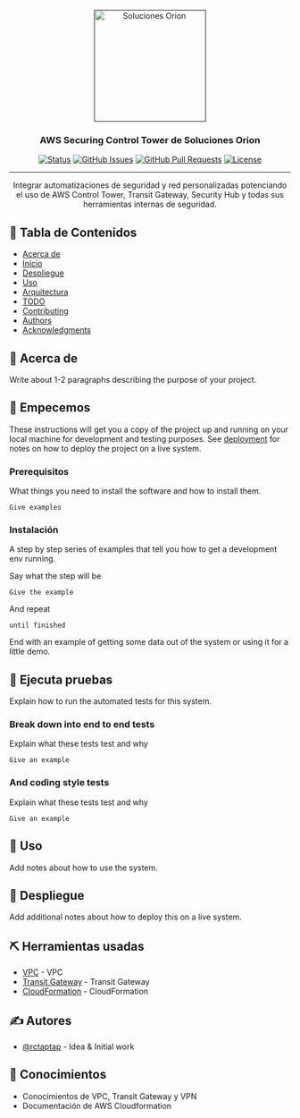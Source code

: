 <p align="center">
  <a href="" rel="noopener">
 <img width=200px height=200px src="https://avatars2.githubusercontent.com/u/58669928?s=400&u=1e5565b28edc64dfad0872371f2d2a4226f12dac&v=4" alt="Soluciones Orion"></a>
</p>

<h3 align="center">AWS Securing Control Tower de Soluciones Orion</h3>

<div align="center">

[![Status](https://img.shields.io/badge/status-active-success.svg)]()
[![GitHub Issues](https://img.shields.io/github/issues/kylelobo/The-Documentation-Compendium.svg)](https://github.com/kylelobo/The-Documentation-Compendium/issues)
[![GitHub Pull Requests](https://img.shields.io/github/issues-pr/kylelobo/The-Documentation-Compendium.svg)](https://github.com/kylelobo/The-Documentation-Compendium/pulls)
[![License](https://img.shields.io/badge/license-MIT-blue.svg)](/LICENSE)

</div>

---

<p align="center"> Integrar automatizaciones de seguridad y red personalizadas potenciando el uso de AWS Control Tower, Transit Gateway, Security Hub y todas sus herramientas internas de seguridad.
    <br> 
</p>

## 📝 Tabla de Contenidos

- [Acerca de](#about)
- [Inicio](#getting_started)
- [Despliegue](#deployment)
- [Uso](#usage)
- [Arquitectura](#built_using)
- [TODO](../TODO.md)
- [Contributing](../CONTRIBUTING.md)
- [Authors](#authors)
- [Acknowledgments](#acknowledgement)

## 🧐 Acerca de <a name = "about"></a>

Write about 1-2 paragraphs describing the purpose of your project.

## 🏁 Empecemos <a name = "getting_started"></a>

These instructions will get you a copy of the project up and running on your local machine for development and testing purposes. See [deployment](#deployment) for notes on how to deploy the project on a live system.

### Prerequisitos

What things you need to install the software and how to install them.

```
Give examples
```

### Instalación

A step by step series of examples that tell you how to get a development env running.

Say what the step will be

```
Give the example
```

And repeat

```
until finished
```

End with an example of getting some data out of the system or using it for a little demo.

## 🔧 Ejecuta pruebas <a name = "tests"></a>

Explain how to run the automated tests for this system.

### Break down into end to end tests

Explain what these tests test and why

```
Give an example
```

### And coding style tests

Explain what these tests test and why

```
Give an example
```

## 🎈 Uso <a name="usage"></a>

Add notes about how to use the system.

## 🚀 Despliegue <a name = "deployment"></a>

Add additional notes about how to deploy this on a live system.

## ⛏️ Herramientas usadas <a name = "built_using"></a>

- [VPC](https://aws.amazon.com/es/vpc/) - VPC
- [Transit Gateway](https://aws.amazon.com/es/transit-gateway/) - Transit Gateway
- [CloudFormation](https://aws.amazon.com/es/cloudformation/) - CloudFormation

## ✍️ Autores <a name = "authors"></a>

- [@rctaptap](https://github.com/rctaptap) - Idea & Initial work

## 🎉 Conocimientos <a name = "acknowledgement"></a>

- Conocimientos de VPC, Transit Gateway y VPN
- Documentación de AWS Cloudformation
